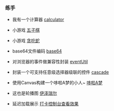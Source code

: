 ### 练手


+ 我有一个计算器 [calculator](https://suminhohu.github.io/display/calculator/calculator.html)

+ 小游戏 [五子棋](https://suminhohu.github.io/display/js_demo/float.html)

+ 小游戏 [贪吃蛇](https://suminhohu.github.io/display/js_demo/tanchishe.html)

+ base64文件编码 [base64](https://suminhohu.github.io/display/js_demo/base64.html)

+ 对浏览器的事件做兼容性封装 [eventUtil](https://suminhohu.github.io/display/zujian/event.js)

+ 封装一个可支持任意级选择器级联的控件 [cascade](https://suminhohu.github.io/display/js_demo/jilian.html)

+ 使用Canvas构建一个哆啦A梦的小人~ [哆啦A梦](https://suminhohu.github.io/display/js_demo/duoLa.html)

+ 这也是轮播图 [伊泽瑞尔](https://suminhohu.github.io/display/js_demo/ez/ez.html)

+ 延迟加载展示 [打卡控制台查看效果](https://suminhohu.github.io/display/delay/index.html)
